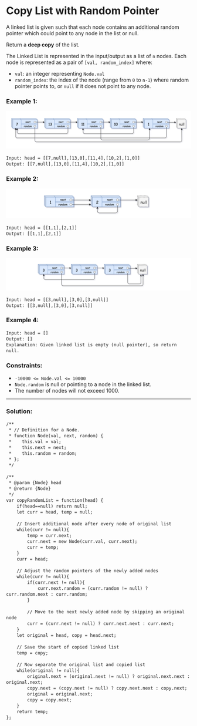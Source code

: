 # Copy List with Random Pointer

A linked list is given such that each node contains an additional random pointer which could point to any node in the list or null.

Return a **deep copy** of the list.

The Linked List is represented in the input/output as a list of `n` nodes. Each node is represented as a pair of `[val, random_index]` where:

- `val`: an integer representing `Node.val`
- `random_index`: the index of the node (range from `0` to `n-1`) where random pointer points to, or `null` if it does not point to any node.

### Example 1:

![alt text](pics/4/copylistwithrandompointer_e1.png)

```
Input: head = [[7,null],[13,0],[11,4],[10,2],[1,0]]
Output: [[7,null],[13,0],[11,4],[10,2],[1,0]]
```

### Example 2:

![alt text](pics/4/copylistwithrandompointer_e2.png)

```
Input: head = [[1,1],[2,1]]
Output: [[1,1],[2,1]]
```

### Example 3:

![alt text](pics/4/copylistwithrandompointer_e3.png)

```
Input: head = [[3,null],[3,0],[3,null]]
Output: [[3,null],[3,0],[3,null]]
```

### Example 4:

```
Input: head = []
Output: []
Explanation: Given linked list is empty (null pointer), so return null.
```

### Constraints:

- `-10000 <= Node.val <= 10000`
- `Node.random` is null or pointing to a node in the linked list.
- The number of nodes will not exceed 1000.

---

### Solution:

```
/**
 * // Definition for a Node.
 * function Node(val, next, random) {
 *    this.val = val;
 *    this.next = next;
 *    this.random = random;
 * };
 */

/**
 * @param {Node} head
 * @return {Node}
 */
var copyRandomList = function(head) {
    if(head==null) return null;
    let curr = head, temp = null;

    // Insert additional node after every node of original list
    while(curr != null){
        temp = curr.next;
        curr.next = new Node(curr.val, curr.next);
        curr = temp;
    }
    curr = head;

    // Adjust the random pointers of the newly added nodes
    while(curr != null){
        if(curr.next != null){
            curr.next.random = (curr.random != null) ? curr.random.next : curr.random;
        }

        // Move to the next newly added node by skipping an original node
        curr = (curr.next != null) ? curr.next.next : curr.next;
    }
    let original = head, copy = head.next;

    // Save the start of copied linked list
    temp = copy;

    // Now separate the original list and copied list
    while(original != null){
        original.next = (original.next != null) ? original.next.next : original.next;
        copy.next = (copy.next != null) ? copy.next.next : copy.next;
        original = original.next;
        copy = copy.next;
    }
    return temp;
};
```
